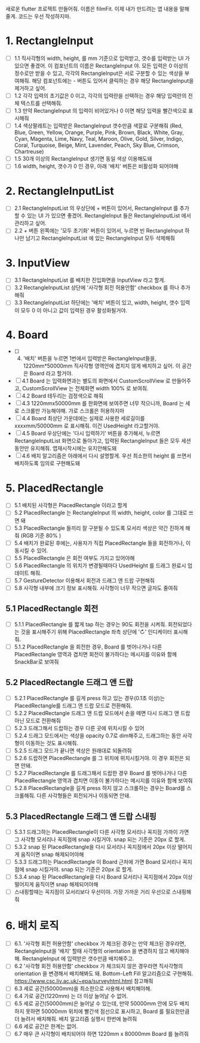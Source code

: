 새로운 flutter 프로젝트 만들어줘. 이름은 filmFit. 이제 내가 만드려는 앱 내용을 말해줄게. 코드는 우선 작성하지마.

# 1. RectangleInput
- [ ] 1.1 직사각형의 width, height, 를 mm 기준으로 입력받고, 갯수를 입력받는 UI 가 있으면 좋겠어. 이 컴포넌트의 이름은 RectangleInput 야. 모든 입력은 0 이상의 정수로만 받을 수 있고, 각각의 RectangleInput은 서로 구분할 수 있는 색상을 부여해줘. 해당 컴포넌트에는 - 버튼도 있어서 클릭하는 경우 해당 RectangleInput을 제거하고 싶어.
- [ ] 1.2 각각 입력의 초기값은 0 이고, 각각의 입력란을 선택하는 경우 해당 입력란의 전체 텍스트를 선택해줘.
- [ ] 1.3 만약 RectangleInput 의 입력이 비어있거나 0 이면 해당 입력을 빨간색으로 표시해줘
- [ ] 1.4 색상팔레트는 입력받은 RectangleInput 갯수만큼 색깔로 구분해줘 (Red, Blue, Green, Yellow, Orange, Purple, Pink, Brown, Black, White, Gray, Cyan, Magenta, Lime, Navy, Teal, Maroon, Olive, Gold, Silver, Indigo, Coral, Turquoise, Beige, Mint, Lavender, Peach, Sky Blue, Crimson, Chartreuse)
- [ ] 1.5 30개 이상의 RectangleInput 생기면 동일 색상 이용해도돼
- [ ] 1.6 width, height, 갯수가 0 인 경우, 아래 '배치' 버튼은 비활성화 되어야해

# 2. RectangleInputList
- [ ] 2.1 RectangleInputList 의 우상단에 + 버튼이 있어서, RectangleInput 를 추가할 수 있는 UI 가 있으면 좋겠어. RectangleInput 들은 RectangleInputList 에서 관리하고 싶어.
- [ ] 2.2 + 버튼 왼쪽에는 '모두 초기화' 버튼이 있어서, 누르면 빈 RectangleInput 하나만 남기고 RectangleInputList 에 있는 RectangleInput 모두 삭제해줘

# 3. InputView
- [ ] 3.1 RectangleInputList 를 배치한 진입화면을 InputView 라고 할게.
- [ ] 3.2 RectangleInputList 상단에 '사각형 회전 허용안함' checkbox 를 하나 추가해줘
- [ ] 3.3 RectangleInputList 하단에는 '배치' 버튼이 있고, width, height, 갯수 입력이 모두 0 이 아니고 값이 입력된 경우 활성화될거야.

# 4. Board
- [ ] 4. '배치' 버튼을 누르면 1번에서 입력받은 RectangleInput들을, 1220mm*50000mm 직사각형 영역안에 겹치지 않게 배치하고 싶어. 이 공간은 Board 라고 할거야.
- [ ] 4.1 Board 는 입력화면과는 별도의 화면에서 CustomScrollView 로 만들어주고, CustomScrollView 는 전체화면 width 100% 로 보여줘.
- [ ] 4.2 Board 테두리는 검정색으로 해줘
- [ ] 4.3 1220mmx50000mm 를 한화면에 보여주면 너무 작으니까, Board 는 세로 스크롤만 가능해야해. 가로 스크롤은 허용하지마
- [ ] 4.4 Board 최상단 가운데에는 실제로 사용한 세로길이를 xxxxmm/50000mm 로 표시해줘. 이건 UsedHeight 라고할거야.
- [ ] 4.5 Board 우상단에는 '다시 입력하기' 버튼을 추가해서, 누르면 RectangleInputList 화면으로 돌아가고, 입력된 RectangleInput 들은 모두 세션동안만  유지해줘. 앱재시작시에는 유지안해도돼
- [ ] 4.6 배치 알고리즘은 아래에서 다시 설명할게. 우선 최소한의 height 를 쓰면서 배치하도록 임의로 구현해도돼

# 5. PlacedRectangle
- [ ] 5.1 배치된 사각형은 PlacedRectangle 이라고 할게
- [ ] 5.2 PlacedRectangle 는 RectangleInput 의 width, height, color 를 그대로 쓰면 돼
- [ ] 5.3 PlacedRectangle 들끼리 잘 구분될 수 있도록 모서리 색상은 약간 진하게 해줘 (RGB 기준 80% )
- [ ] 5.4 배치가 완료된 후에는, 사용자가 직접 PlacedRectangle 들을 회전하거나, 이동시킬 수 있어.
- [ ] 5.5 PlacedRectangle 은 회전 여부도 가지고 있어야해
- [ ] 5.6 PlacedRectangle 의 위치가 변경될때마다 UsedHeight 를 드래그 완료시 업데이트 해줘.
- [ ] 5.7 GestureDetector 이용해서 회전과 드래그 앤 드랍 구현해줘
- [ ] 5.8 사각형 내부에 크기 정보 표시해줘. 사각형이 너무 작으면 글자도 줄여줘

## 5.1 PlacedRectangle 회전
- [ ] 5.1.1 PlacedRectangle 를 짧게 tap 하는 경우는 90도 회전을 시켜줘. 회전되었다는 것을 표시해주기 위해 PlacedRectangle 좌측 상단에 '↻' 인디케이터 표시해줘.
- [ ] 5.1.2 PlacedRectangle 을 회전한 경우, Board 를 벗어나거나 다른 PlacedRectangle 영역과 겹치면 회전이 불가하다는 메시지를 이유와 함께 SnackBar로 보여줘

## 5.2 PlacedRectangle 드래그 앤 드랍
- [ ] 5.2.1 PlacedRectangle 를 길게 press 하고 있는 경우(0.1초 이상)는 PlacedRectangle를 드래그 앤 드랍 모드로 전환해줘.
- [ ] 5.2.2 PlacedRectangle 드래그 앤 드랍 모드에서 손을 떼면 다시 드래그 앤 드랍 아닌 모드로 전환해줘
- [ ] 5.2.3 드래그해서 드랍하는 경우 다른 곳에 위치시킬 수 있어
- [ ] 5.2.4 드래그 모드에서는 색상을 opacity 0.7로 dim해주고, 드래그하는 동안 사각형이 이동하는 것도 표시해줘. 
- [ ] 5.2.5 드래그 모드가 끝나면 색상은 원래대로 되돌려줘
- [ ] 5.2.6 드랍하면 PlacedRectangle 를 그 위치에 위치시킬거야. 이 경우 회전은 되면 안돼.
- [ ] 5.2.7 PlacedRectangle 를 드래그해서 드랍한 경우 Board 를 벗어나거나 다른 PlacedRectangle 영역과 겹치면 이동이 불가하다는 메시지를 이유와 함께 보여줘
- [ ] 5.2.8 PlacedRectangle을 길게 press 하지 않고 스크롤하는 경우는 Board를 스크롤해줘. 다른 사각형들은 회전되거나 이동되면 안돼.

## 5.3 PlacedRectangle 드래그 앤 드랍 스내핑
- [ ] 5.3.1 드래그하는 PlacedRectangle이 다른 사각형 모서리나 꼭지점 가까이 가면 그 사각형 모서리나 꼭지점에 snap 시킬거야. snap 되는 기준은 20px 로 할게. 
- [ ] 5.3.2 snap 된 PlacedRectangle을 다시 모서리나 꼭지점에서 20px 이상 떨어지게 움직이면 snap 해제되어야해
- [ ] 5.3.3 드래그하는 PlacedRectangle 이 Board 근처에 가면 Board 모서리나 꼭지점에 snap 시킬거야. snap 되는 기준은 20px 로 할게. 
- [ ] 5.3.4 snap 된 PlacedRectangle을 다시 Board 모서리나 꼭지점에서 20px 이상 떨어지게 움직이면 snap 해제되어야해
- [ ] 스내핑할때는 꼭지점이 모서리보다 우선이야. 가장 가까운 거리 우선으로 스내핑해줘

# 6. 배치 로직
- [ ] 6.1. '사각형 회전 허용안함' checkbox 가 체크된 경우는 만약 체크된 경우라면, RectangleInput을 '배치' 할때 사각형의 orientation 을 변경하지 않고 배치해야해. RectangleInput 에 입력받은 갯수만큼 배치해주고.
- [ ] 6.2  '사각형 회전 허용안함' checkbox 가 체크되지 않은 경우라면 직사각형의 orientation 을 변경해서 배치해봐도 돼. Bottom-Left Fill 알고리즘으로 구현해줘. https://www.csc.liv.ac.uk/~epa/surveyhtml.html 참고해줘
- [ ] 6.3 세로 공간(50000mm)을 최소한으로 사용해서 배치해야해. 
- [ ] 6.4 가로 공간(1220mm) 는 더 이상 늘어날 수 없어.
- [ ] 6.5 세로 공간(50000mm)은 늘어날 수 있는데, 만약 50000mm 안에 모두 배치하지 못하면 50000mm 위치에 빨간색 점선으로 표시하고, Board 를 필요한만큼 더 늘려서 배치해줘. 배치 알고리즘 실행시 한번에 늘려줘
- [ ] 6.6 세로 공간은 한계는 없어.
- [ ] 6.7 매우 큰 사각형이 배치되어야 하면 1220mm x 80000mm Board 를 늘려줘
